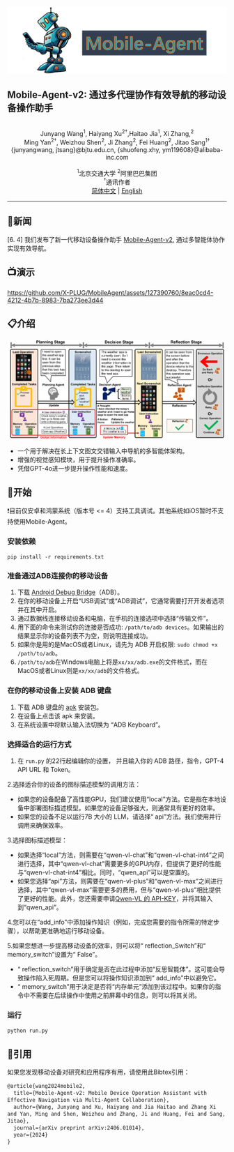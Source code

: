 ![](assets/logo.png?v=1&type=image)
## Mobile-Agent-v2: 通过多代理协作有效导航的移动设备操作助手

<br>
<div align="center">
Junyang Wang<sup>1</sup>, Haiyang Xu<sup>2†</sup>,Haitao Jia<sup>1</sup>, Xi Zhang,<sup>2</sup>
</div>
<div align="center">
Ming Yan<sup>2†</sup>, Weizhou Shen<sup>2</sup>, Ji Zhang<sup>2</sup>, Fei Huang<sup>2</sup>, Jitao Sang<sup>1†</sup>
</div>
<div align="center">
{junyangwang, jtsang}@bjtu.edu.cn, {shuofeng.xhy, ym119608}@alibaba-inc.com
</div>
<br>
<div align="center">
<sup>1</sup>北京交通大学    <sup>2</sup>阿里巴巴集团
</div>
<div align="center">
<sup>†</sup>通讯作者
</div>

<div align="center">
<a href="README_zh.md">简体中文</a> | <a href="README.md">English</a>
<hr>
</div>
<!--
简体中文 | [English](README.md)
<hr>
-->

## 📢新闻
[6. 4] 我们发布了新一代移动设备操作助手 [Mobile-Agent-v2](https://arxiv.org/abs/2406.01014), 通过多智能体协作实现有效导航。

## 📺演示
https://github.com/X-PLUG/MobileAgent/assets/127390760/8eac0cd4-4212-4b7b-8983-7ba273ee3d44

## 📋介绍

![](assets/role.jpg?v=1&type=image)
* 一个用于解决在长上下文图文交错输入中导航的多智能体架构。
* 增强的视觉感知模块，用于提升操作准确率。
* 凭借GPT-4o进一步提升操作性能和速度。

## 🔧开始

❗目前仅安卓和鸿蒙系统（版本号 <= 4）支持工具调试。其他系统如iOS暂时不支持使用Mobile-Agent。

### 安装依赖
```
pip install -r requirements.txt
```

### 准备通过ADB连接你的移动设备

1. 下载 [Android Debug Bridge](https://developer.android.com/tools/releases/platform-tools?hl=en)（ADB）。
2. 在你的移动设备上开启“USB调试”或“ADB调试”，它通常需要打开开发者选项并在其中开启。
3. 通过数据线连接移动设备和电脑，在手机的连接选项中选择“传输文件”。
4. 用下面的命令来测试你的连接是否成功: ```/path/to/adb devices```。如果输出的结果显示你的设备列表不为空，则说明连接成功。
5. 如果你是用的是MacOS或者Linux，请先为 ADB 开启权限: ```sudo chmod +x /path/to/adb```。
6.  ```/path/to/adb```在Windows电脑上将是```xx/xx/adb.exe```的文件格式，而在MacOS或者Linux则是```xx/xx/adb```的文件格式。

### 在你的移动设备上安装 ADB 键盘
1. 下载 ADB 键盘的 [apk](https://github.com/senzhk/ADBKeyBoard/blob/master/ADBKeyboard.apk)  安装包。
2. 在设备上点击该 apk 来安装。
3. 在系统设置中将默认输入法切换为 “ADB Keyboard”。

### 选择适合的运行方式

1. 在 ```run.py``` 的22行起编辑你的设置， 并且输入你的 ADB 路径，指令，GPT-4 API URL 和 Token。

2.选择适合你的设备的图标描述模型的调用方法：
  - 如果您的设备配备了高性能GPU，我们建议使用“local”方法。它是指在本地设备中部署图标描述模型。如果您的设备足够强大，则通常具有更好的效率。
  - 如果您的设备不足以运行7B 大小的 LLM，请选择“ api”方法。我们使用并行调用来确保效率。

3.选择图标描述模型：
  - 如果选择“local”方法，则需要在“qwen-vl-chat”和“qwen-vl-chat-int4”之间进行选择，其中“qwen-vl-chat”需要更多的GPU内存，但提供了更好的性能与“qwen-vl-chat-int4”相比。同时，“qwen_api”可以是空置的。
  - 如果您选择“api”方法，则需要在“qwen-vl-plus”和“qwen-vl-max”之间进行选择，其中“qwen-vl-max”需要更多的费用，但与“qwen-vl-plus”相比提供了更好的性能。此外，您还需要申请[Qwen-VL 的 API-KEY](https://help.aliyun.com/zh/dashscope/developer-referender-reference/activate-dashscope-and-create-and-create-create-an-api-key)，并将其输入到“qwen_api”。

4.您可以在“add_info”中添加操作知识（例如，完成您需要的指令所需的特定步骤），以帮助更准确地运行移动设备。

5.如果您想进一步提高移动设备的效率，则可以将“ reflection_Switch”和“ memory_switch”设置为“ False”。
  - “ reflection_switch”用于确定是否在此过程中添加“反思智能体”。这可能会导致操作陷入死周期。但是您可以将操作知识添加到“ add_info”中以避免它。
  - “ memory_switch”用于决定是否将“内存单元”添加到该过程中。如果你的指令中不需要在后续操作中使用之前屏幕中的信息，则可以将其关闭。

### 运行
```
python run.py
```

## 📑引用

如果您发现移动设备对研究和应用程序有用，请使用此Bibtex引用：
```
@article{wang2024mobile2,
  title={Mobile-Agent-v2: Mobile Device Operation Assistant with Effective Navigation via Multi-Agent Collaboration},
  author={Wang, Junyang and Xu, Haiyang and Jia Haitao and Zhang Xi and Yan, Ming and Shen, Weizhou and Zhang, Ji and Huang, Fei and Sang, Jitao},
  journal={arXiv preprint arXiv:2406.01014},
  year={2024}
}
```
